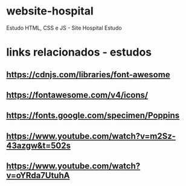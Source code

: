 # website-hospital
Estudo HTML, CSS e JS - Site Hospital Estudo

# links relacionados - estudos
## https://cdnjs.com/libraries/font-awesome
## https://fontawesome.com/v4/icons/
## https://fonts.google.com/specimen/Poppins
## https://www.youtube.com/watch?v=m2Sz-43azgw&t=502s
## https://www.youtube.com/watch?v=oYRda7UtuhA
